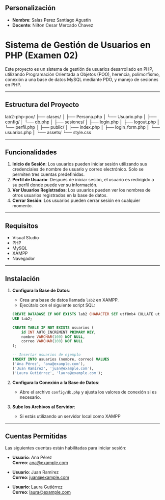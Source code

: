 ## Personalización

- **Nombre**: Salas Perez Santiago Agustin 
- **Docente**: Nilton Cesar Mercado Chavez


# Sistema de Gestión de Usuarios en PHP (Examen 02)


Este proyecto es un sistema de gestión de usuarios desarrollado en PHP, utilizando Programación Orientada a Objetos (POO), herencia, polimorfismo, conexión a una base de datos MySQL mediante PDO, y manejo de sesiones en PHP.

---

## Estructura del Proyecto

lab2-php-poo/
├── clases/
│   ├── Persona.php
│   └── Usuario.php
│
├── config/
│   └── db.php
│
├── sesiones/
│   ├── login.php
│   ├── logout.php
│   └── perfil.php
│
├── public/
│   ├── index.php
│   ├── login_form.php
│   └── usuarios.php
│
└── assets/
└── style.css




---

## Funcionalidades

1. **Inicio de Sesión**: Los usuarios pueden iniciar sesión utilizando sus credenciales de nombre de usuario y correo electrónico. Solo se permiten tres cuentas predefinidas.
2. **Perfil de Usuario**: Después de iniciar sesión, el usuario es redirigido a su perfil donde puede ver su información.
3. **Ver Usuarios Registrados**: Los usuarios pueden ver los nombres de otros usuarios registrados en la base de datos.
4. **Cerrar Sesión**: Los usuarios pueden cerrar sesión en cualquier momento.


---

## Requisitos

- Visual Studio
- PHP
- MySQL
- XAMPP
- Navegador

---

## Instalación

1. **Configura la Base de Datos**:
    - Crea una base de datos llamada `lab2` en XAMPP.
    - Ejecútalo con el siguiente script SQL:

    ```sql
    CREATE DATABASE IF NOT EXISTS lab2 CHARACTER SET utf8mb4 COLLATE utf8mb4_unicode_ci;
    USE lab2;

    CREATE TABLE IF NOT EXISTS usuarios (
        id INT AUTO_INCREMENT PRIMARY KEY,
        nombre VARCHAR(100) NOT NULL,
        correo VARCHAR(100) NOT NULL
    );

    -- Insertar usuarios de ejemplo
    INSERT INTO usuarios (nombre, correo) VALUES
    ('Ana Pérez', 'ana@example.com'),
    ('Juan Ramírez', 'juan@example.com'),
    ('Laura Gutiérrez', 'laura@example.com');
    ```

2. **Configura la Conexión a la Base de Datos**:
    - Abre el archivo `config/db.php` y ajusta los valores de conexión si es necesario.

3. **Sube los Archivos al Servidor**:
    - Si estás utilizando un servidor local como XAMPP
---

## Cuentas Permitidas

Las siguientes cuentas están habilitadas para iniciar sesión:

- **Usuario**: Ana Pérez  
  **Correo**: ana@example.com

- **Usuario**: Juan Ramírez  
  **Correo**: juan@example.com

- **Usuario**: Laura Gutiérrez  
  **Correo**: laura@example.com

